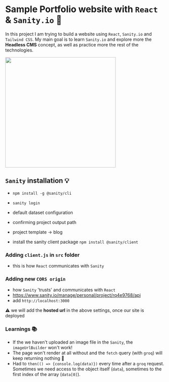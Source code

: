 # Sample Portfolio website with `React` & `Sanity.io` 🐚

In this project I am trying to build a website using `React`, `Sanity.io` and `Tailwind CSS`. My main goal is to learn `Sanity.io` and explore more the **Headless CMS** concept, as well as practice more the rest of the technologies.

<img src='https://media.giphy.com/media/l2JeaBhNoapQTW5PO/giphy.gif' width=350>

## `Sanity` installation 💡

- `npm install -g @sanity/cli`
- `sanity login`
- default dataset configuration
- confirming project output path
- project template -> blog

- install the sanity client package
  `npm install @sanity/client`

### Adding `client.js` in `src` folder

- this is how `React` communicates with `Sanity`

### Adding new `CORS origin`

- how `Sanity` 'trusts' and communicates with `React`
- https://www.sanity.io/manage/personal/project/rq4e9768/api
- add `http://localhost:3000`

⚠️ we will add the **hosted url** in the above settings, once our site is deployed

### Learnings 📚
- If the we haven't uploaded an image file in the `Sanity`, the `imageUrlBuilder` won't work!
- The page won't render at all without and the `fetch` query (with `groq`) will keep returning nothing 🤔
- Had to `then(() => {console.log(data)})` every time after a `groq` request. Sometimes we need access to the object itself (`data`), sometimes to the first index of the array (`data[0]`).

